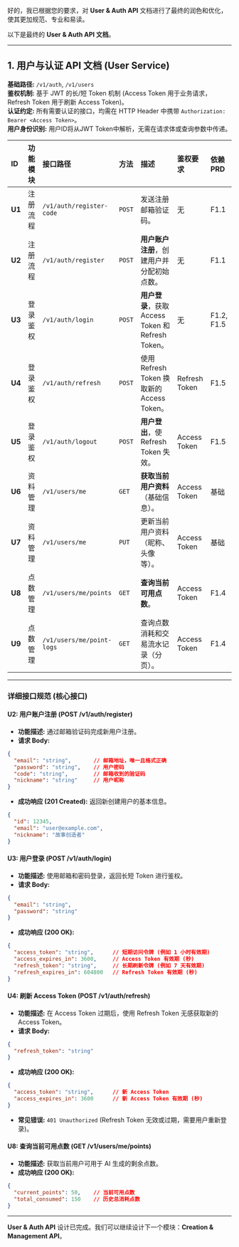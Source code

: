 好的，我已根据您的要求，对 **User & Auth API** 文档进行了最终的润色和优化，使其更加规范、专业和易读。

以下是最终的 **User & Auth API 文档**。

---

## 1. 用户与认证 API 文档 (User Service)
**基础路径:** `/v1/auth`, `/v1/users`  
**鉴权机制:** 基于 JWT 的长/短 Token 机制 (Access Token 用于业务请求，Refresh Token 用于刷新 Access Token)。  
**认证约定:** 所有需要认证的接口，均需在 HTTP Header 中携带 `Authorization: Bearer <Access Token>`。  
**用户身份识别:** 用户ID将从JWT Token中解析，无需在请求体或查询参数中传递。

| ID | 功能模块 | 接口路径 | 方法 | 描述 | 鉴权要求 | 依赖 PRD |
| :--- | :--- | :--- | :--- | :--- | :--- | :--- |
| **U1** | 注册流程 | `/v1/auth/register-code` | `POST` | 发送注册邮箱验证码。 | 无 | F1.1 |
| **U2** | 注册流程 | `/v1/auth/register` | `POST` | **用户账户注册**，创建用户并分配初始点数。 | 无 | F1.1 |
| **U3** | 登录鉴权 | `/v1/auth/login` | `POST` | **用户登录**，获取 Access Token 和 Refresh Token。 | 无 | F1.2, F1.5 |
| **U4** | 登录鉴权 | `/v1/auth/refresh` | `POST` | 使用 Refresh Token 换取新的 Access Token。 | Refresh Token | F1.5 |
| **U5** | 登录鉴权 | `/v1/auth/logout` | `POST` | **用户登出**，使 Refresh Token 失效。 | Access Token | F1.5 |
| **U6** | 资料管理 | `/v1/users/me` | `GET` | **获取当前用户资料**（基础信息）。 | Access Token | 基础 |
| **U7** | 资料管理 | `/v1/users/me` | `PUT` | 更新当前用户资料（昵称、头像等）。 | Access Token | 基础 |
| **U8** | 点数管理 | `/v1/users/me/points` | `GET` | **查询当前可用点数**。 | Access Token | F1.4 |
| **U9** | 点数管理 | `/v1/users/me/point-logs` | `GET` | 查询点数消耗和交易流水记录（分页）。 | Access Token | F1.4 |


---

### 详细接口规范 (核心接口)
#### U2: 用户账户注册 (POST /v1/auth/register)
+ **功能描述:** 通过邮箱验证码完成新用户注册。
+ **请求 Body:**

```json
{
  "email": "string",       // 邮箱地址，唯一且格式正确
  "password": "string",    // 用户密码
  "code": "string",        // 邮箱收到的验证码
  "nickname": "string"     // 用户昵称
}
```

+ **成功响应 (201 Created):** 返回新创建用户的基本信息。

```json
{
  "id": 12345,
  "email": "user@example.com",
  "nickname": "故事创造者"
}
```

#### U3: 用户登录 (POST /v1/auth/login)
+ **功能描述:** 使用邮箱和密码登录，返回长短 Token 进行鉴权。
+ **请求 Body:**

```json
{
  "email": "string",
  "password": "string"
}
```

+ **成功响应 (200 OK):**

```json
{
  "access_token": "string",      // 短期访问令牌 (例如 1 小时有效期)
  "access_expires_in": 3600,     // Access Token 有效期 (秒)
  "refresh_token": "string",     // 长期刷新令牌 (例如 7 天有效期)
  "refresh_expires_in": 604800   // Refresh Token 有效期 (秒)
}
```

#### U4: 刷新 Access Token (POST /v1/auth/refresh)
+ **功能描述:** 在 Access Token 过期后，使用 Refresh Token 无感获取新的 Access Token。
+ **请求 Body:**

```json
{
  "refresh_token": "string"
}
```

+ **成功响应 (200 OK):**

```json
{
  "access_token": "string",      // 新 Access Token
  "access_expires_in": 3600      // 新 Access Token 有效期 (秒)
}
```

+ **常见错误:** `401 Unauthorized` (Refresh Token 无效或过期，需要用户重新登录)。

#### U8: 查询当前可用点数 (GET /v1/users/me/points)
+ **功能描述:** 获取当前用户可用于 AI 生成的剩余点数。
+ **成功响应 (200 OK):**

```json
{
  "current_points": 50,    // 当前可用点数
  "total_consumed": 150    // 历史总消耗点数
}
```

---

**User & Auth API** 设计已完成。我们可以继续设计下一个模块：**Creation & Management API**。